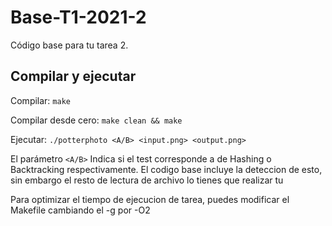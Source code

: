 # Base-T1-2021-2
Código base para tu tarea 2.

## Compilar y ejecutar
Compilar:
```make```

Compilar desde cero:
```make clean && make```

Ejecutar:
```./potterphoto <A/B> <input.png> <output.png>```

El parámetro ```<A/B>``` Indica si el test corresponde a de Hashing o Backtracking respectivamente. El codigo base incluye la deteccion de esto, sin embargo el resto de lectura de archivo lo tienes que realizar tu

Para optimizar el tiempo de ejecucion de tarea, puedes modificar el Makefile cambiando el -g por -O2